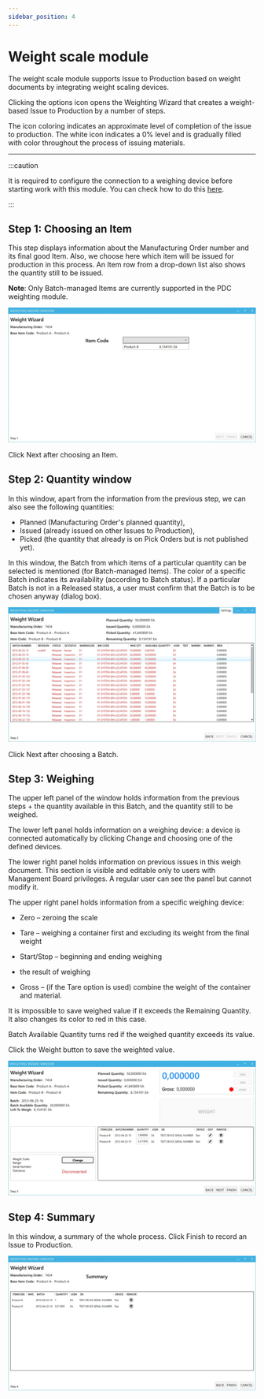 ```yaml
---
sidebar_position: 4
---
```


# Weight scale module

The weight scale module supports Issue to Production based on weight documents by integrating weight scaling devices.

Clicking the options icon opens the Weighting Wizard that creates a weight-based Issue to Production by a number of steps.

The icon coloring indicates an approximate level of completion of the issue to production. The white icon indicates a 0% level and is gradually filled with color throughout the process of issuing materials.

---

:::caution

It is required to configure the connection to a weighing device before starting work with this module. You can check how to do this [here](./../../../../administrator-guide/weight-scales-integration/weight-scales-integration.md).

:::

## Step 1: Choosing an Item

This step displays information about the Manufacturing Order number and its final good Item. Also, we choose here which item will be issued for production in this process. An Item row from a drop-down list also shows the quantity still to be issued.

**Note**: Only Batch-managed Items are currently supported in the PDC weighting module.

![Step](./media/weight-scale-module/step-1.webp)

Click Next after choosing an Item.

## Step 2: Quantity window

In this window, apart from the information from the previous step, we can also see the following quantities:

- Planned (Manufacturing Order's planned quantity),
- Issued (already issued on other Issues to Production),
- Picked (the quantity that already is on Pick Orders but is not published yet).

In this window, the Batch from which items of a particular quantity can be selected is mentioned (for Batch-managed Items). The color of a specific Batch indicates its availability (according to Batch status). If a particular Batch is not in a Released status, a user must confirm that the Batch is to be chosen anyway (dialog box).

![Step](./media/weight-scale-module/step-2.webp)

Click Next after choosing a Batch.

## Step 3: Weighing

The upper left panel of the window holds information from the previous steps + the quantity available in this Batch, and the quantity still to be weighed.

The lower left panel holds information on a weighing device: a device is connected automatically by clicking Change and choosing one of the defined devices.

The lower right panel holds information on previous issues in this weigh document. This section is visible and editable only to users with Management Board privileges. A regular user can see the panel but cannot modify it.

The upper right panel holds information from a specific weighing device:

- Zero – zeroing the scale

- Tare – weighing a container first and excluding its weight from the final weight

- Start/Stop – beginning and ending weighing

- the result of weighing

- Gross – (if the Tare option is used) combine the weight of the container and material.

It is impossible to save weighed value if it exceeds the Remaining Quantity. It also changes its color to red in this case.

Batch Available Quantity turns red if the weighed quantity exceeds its value.

Click the Weight button to save the weighted value.

![Step](./media/weight-scale-module/step-3.webp)

## Step 4: Summary

In this window, a summary of the whole process. Click Finish to record an Issue to Production.

![Step](./media/weight-scale-module/step-4.webp)
